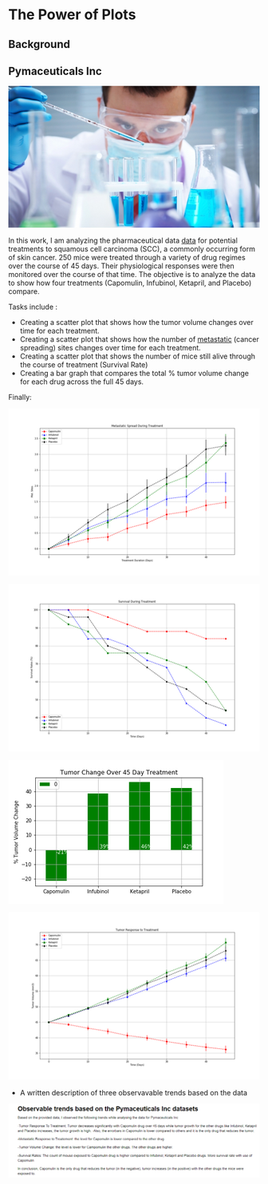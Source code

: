 # The Power of Plots

## Background

## Pymaceuticals Inc

![Laboratory](https://github.com/ofunkey/Matplotlib/blob/master/Pymaceuticals/Images/Laboratory.jpg)

In this work, I am analyzing the pharmaceutical data [data](https://github.com/ofunkey/Matplotlib/blob/masterPymaceuticals/data) for potential treatments to squamous cell carcinoma (SCC), a commonly occurring form of skin cancer.
250 mice were treated through a variety of drug regimes over the course of 45 days. Their physiological responses were then monitored over the course of that time. The objective is to analyze the data to show how four treatments (Capomulin, Infubinol, Ketapril, and Placebo) compare.

Tasks include :

* Creating a scatter plot that shows how the tumor volume changes over time for each treatment.
* Creating a scatter plot that shows how the number of [metastatic](https://en.wikipedia.org/wiki/Metastasis) (cancer spreading) sites changes over time for each treatment.
* Creating a scatter plot that shows the number of mice still alive through the course of treatment (Survival Rate)
* Creating a bar graph that compares the total % tumor volume change for each drug across the full 45 days.

Finally:

![Treatment1](Pymaceuticals/Images/Metastatic_Spread_During_Treatment.png)

![Treatment2](Pymaceuticals/Images/Survival_During_Treatment.png)

![Treatment3](Pymaceuticals/Images/Tumor_Change_Over_45_Day_Treatment.png)

![Treatment4](Pymaceuticals/Images/Tumor_Response_to_Treatment.png)

* A written description of three observavable trends based on the data

![observabletrends](https://github.com/ofunkey/Matplotlib/blob/master/Pymaceuticals/Images/observable_trends.png)

